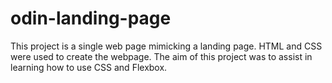 # odin-landing-page
This project is a single web page mimicking a landing page. HTML and CSS were used to create the webpage. The aim of this project was to assist in learning how to use CSS and Flexbox.